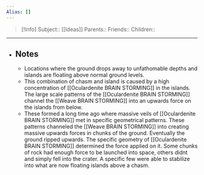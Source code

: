 ```yaml
---
Alias: []
---
```

> [!Info]
> Subject:: [[Ideas]]
> Parents:: 
> Friends:: 
> Children:: 
---
- ## Notes
	- Locations where the ground drops away to unfathomable depths and islands are floating above normal ground levels.
	- This combination of chasm and island is caused by a high concentration of [[Oculardenite BRAIN STORMING]] in the islands. The large scale patterns of the [[Oculardenite BRAIN STORMING]] channel the [[Weave BRAIN STORMING]] into an upwards force on the islands from below. 
	- These formed a long time ago where massive veils of [[Oculardenite BRAIN STORMING]] met in specific geometrical patterns. These patterns channeled the [[Weave BRAIN STORMING]] into creating massive upwards forces in chunks of the ground. Eventually the ground ripped upwards. The specific geometry of [[Oculardenite BRAIN STORMING]] determined the force applied on it. Some chunks of rock had enough force to be launched into space, others didnt and simply fell into the crater. A specific few were able to stabilize into what are now floating islands above a chasm. 